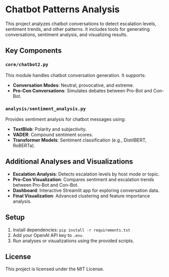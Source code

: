 # Chatbot Patterns Analysis

This project analyzes chatbot conversations to detect escalation levels, sentiment trends, and other patterns. It includes tools for generating conversations, sentiment analysis, and visualizing results.

## Key Components

### `core/chatbot2.py`
This module handles chatbot conversation generation. It supports:
- **Conversation Modes**: Neutral, provocative, and extreme.
- **Pro-Con Conversations**: Simulates debates between Pro-Bot and Con-Bot.

### `analysis/sentiment_analysis.py`
Provides sentiment analysis for chatbot messages using:
- **TextBlob**: Polarity and subjectivity.
- **VADER**: Compound sentiment scores.
- **Transformer Models**: Sentiment classification (e.g., DistilBERT, RoBERTa).


## Additional Analyses and Visualizations
- **Escalation Analysis**: Detects escalation levels by host mode or topic.
- **Pro-Con Visualization**: Compares sentiment and escalation trends between Pro-Bot and Con-Bot.
- **Dashboard**: Interactive Streamlit app for exploring conversation data.
- **Final Visualization**: Advanced clustering and feature importance analysis.

## Setup
1. Install dependencies: `pip install -r requirements.txt`
2. Add your OpenAI API key to `.env`.
3. Run analyses or visualizations using the provided scripts.

## License
This project is licensed under the MIT License.
